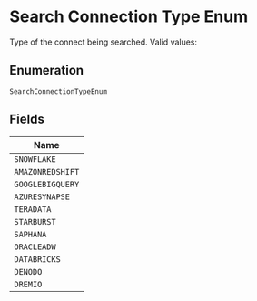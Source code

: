 
# Search Connection Type Enum

Type of the connect being searched. Valid values:

## Enumeration

`SearchConnectionTypeEnum`

## Fields

| Name |
|  --- |
| `SNOWFLAKE` |
| `AMAZONREDSHIFT` |
| `GOOGLEBIGQUERY` |
| `AZURESYNAPSE` |
| `TERADATA` |
| `STARBURST` |
| `SAPHANA` |
| `ORACLEADW` |
| `DATABRICKS` |
| `DENODO` |
| `DREMIO` |

